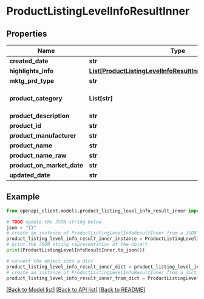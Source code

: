 # ProductListingLevelInfoResultInner


## Properties

Name | Type | Description | Notes
------------ | ------------- | ------------- | -------------
**created_date** | **str** |  | [optional] 
**highlights_info** | [**List[ProductListingLevelInfoResultInnerHighlightsInfoInner]**](ProductListingLevelInfoResultInnerHighlightsInfoInner.md) |  | [optional] 
**mktg_prd_type** | **str** |  | [optional] 
**product_category** | **List[str]** | Multiple product category | [optional] 
**product_description** | **str** |  | [optional] 
**product_id** | **str** |  | [optional] 
**product_manufacturer** | **str** |  | [optional] 
**product_name** | **str** |  | [optional] 
**product_name_raw** | **str** |  | [optional] 
**product_on_market_date** | **str** |  | [optional] 
**updated_date** | **str** |  | [optional] 

## Example

```python
from openapi_client.models.product_listing_level_info_result_inner import ProductListingLevelInfoResultInner

# TODO update the JSON string below
json = "{}"
# create an instance of ProductListingLevelInfoResultInner from a JSON string
product_listing_level_info_result_inner_instance = ProductListingLevelInfoResultInner.from_json(json)
# print the JSON string representation of the object
print(ProductListingLevelInfoResultInner.to_json())

# convert the object into a dict
product_listing_level_info_result_inner_dict = product_listing_level_info_result_inner_instance.to_dict()
# create an instance of ProductListingLevelInfoResultInner from a dict
product_listing_level_info_result_inner_from_dict = ProductListingLevelInfoResultInner.from_dict(product_listing_level_info_result_inner_dict)
```
[[Back to Model list]](../README.md#documentation-for-models) [[Back to API list]](../README.md#documentation-for-api-endpoints) [[Back to README]](../README.md)


